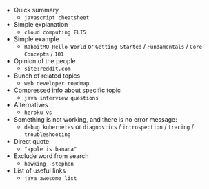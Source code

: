 * Quick summary
    * `javascript cheatsheet`
* Simple explanation
    * `cloud computing ELI5`
* Simple example
    * `RabbitMQ Hello World` or `Getting Started` / `Fundamentals` / `Core Concepts` / `101`
* Opinion of the people
    * `site:reddit.com`
* Bunch of related topics
    * `web developer roadmap`
* Compressed info about specific topic
    * `java interview questions` 
* Alternatives
    * `heroku vs`
* Something is not working, and there is no error message:
    * `debug kubernetes` or `diagnostics` / `introspection` / `tracing` / `troubleshooting`
* Direct quote
    * `"apple is banana"`
* Exclude word from search
    * `hawking -stephen`
* List of useful links
    * `java awesome list`